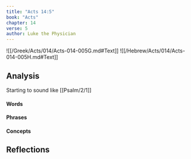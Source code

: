```yaml
---
title: "Acts 14:5"
book: "Acts"
chapter: 14
verse: 5
author: Luke the Physician
---
```

![[/Greek/Acts/014/Acts-014-005G.md#Text]]
![[/Hebrew/Acts/014/Acts-014-005H.md#Text]]

## Analysis

Starting to sound like [[Psalm/2/1]]

#### Words

#### Phrases

#### Concepts

## Reflections
